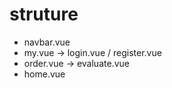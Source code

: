 ﻿<!--
 * @Description:
 * @version:
 * @Author: GanEhank
 * @Date: 2019-08-18 23:51:50
 * @LastEditors: GanEhank
 * @LastEditTime: 2019-08-19 01:07:19
 -->

# struture

- navbar.vue
- my.vue -> login.vue / register.vue
- order.vue -> evaluate.vue
- home.vue

